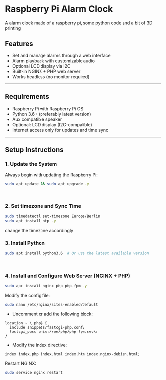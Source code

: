 # Raspberry Pi Alarm Clock
A alarm clock made of a raspberry pi, some python code and a bit of 3D printing

## Features

- Set and manage alarms through a web interface
- Alarm playback with customizable audio
- Optional LCD display via I2C
- Built-in NGINX + PHP web server
- Works headless (no monitor required)

---

## Requirements

- Raspberry Pi with Raspberry Pi OS
- Python 3.6+ (preferably latest version)
- Aux compatible speaker
- Optional: LCD display (I2C-compatible)
- Internet access only for updates and time sync

---

## Setup Instructions

### 1. Update the System

Always begin with updating the Raspberry Pi:

```bash
sudo apt update && sudo apt upgrade -y
```
<br/>

### 2. Set timezone and Sync Time

```bash
sudo timedatectl set-timezone Europe/Berlin
sudo apt install ntp -y
```
change the timezone accordingly
<br/>

### 3. Install Python

```bash
sudo apt install python3.6  # Or use the latest available version
```
<br/>

### 4. Install and Configure Web Server (NGINX + PHP)

```bash
sudo apt install nginx php php-fpm -y
```

Modify the config file:
```bash
sudo nano /etc/nginx/sites-enabled/default
```

  - Uncomment or add the following block:
  ```nginx
  location ~ \.php$ {
    include snippets/fastcgi-php.conf;
    fastcgi_pass unix:/run/php/php-fpm.sock;
  }
  ```
  
  - Modify the index directive:
  ```nginx
  index index.php index.html index.htm index.nginx-debian.html;
  ```

Restart NGINX:
```bash
sudo service nginx restart
```

